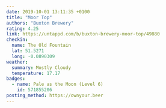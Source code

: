 ```yaml
---
date: 2019-10-01 13:11:35 +0100
title: "Moor Top"
authors: "Buxton Brewery"
rating: 4.25
link: https://untappd.com/b/buxton-brewery-moor-top/49880
checkin:
  name: The Old Fountain
  lat: 51.5271
  long: -0.0890309
weather:
  summary: Mostly Cloudy
  temperature: 17.17
badges:
  - name: Pale as the Moon (Level 6)
    id: 571855206
posting_method: https://ownyour.beer
---
```

